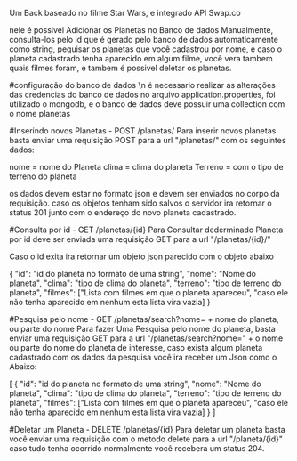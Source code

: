 Um Back baseado no filme Star Wars, e integrado API Swap.co

nele é possivel Adicionar os Planetas no Banco de dados Manualmente, consulta-los pelo id que é gerado pelo banco de dados automaticamente como string, pequisar os planetas que você cadastrou por nome, e caso o planeta cadastrado tenha aparecido em algum filme, você vera tambem quais filmes foram, e tambem é possivel deletar os planetas.


#configuração do banco de dados \n
é necessario realizar as alterações das credencias do banco de dados no arquivo application.properties, foi utilizado o mongodb, e o banco de dados deve possuir uma collection com o nome planetas



#Inserindo novos Planetas - POST /planetas/
Para inserir novos planetas basta enviar uma requisição POST para a url "/planetas/" com os seguintes dados:

nome = nome do Planeta
clima = clima do planeta
Terreno = com o tipo de terreno do planeta

os dados devem estar no formato json e devem ser enviados no corpo da requisição.
caso os objetos tenham sido salvos o servidor ira retornar o status 201 junto com o endereço do novo planeta cadastrado.


#Consulta por id - GET /planetas/{id}
Para Consultar dederminado Planeta por id deve ser enviada uma requisição GET para a url "/planetas/{id}/"

Caso o id exita ira retornar um objeto json parecido com o objeto abaixo

{
    "id": "id do planeta no formato de uma string",
    "nome": "Nome do planeta",
    "clima": "tipo de clima do planeta",
    "terreno": "tipo de terreno do planeta",
    "filmes": ["Lista com filmes em que o planeta apareceu",
    "caso ele não tenha aparecido em nenhum esta lista vira vazia]
}


#Pesquisa pelo nome - GET /planetas/search?nome= + nome do planeta, ou parte do nome
Para fazer Uma Pesquisa pelo nome do planeta, basta enviar uma requisição GET para a url "/planetas/search?nome=" + o nome ou parte do nome do planeta de interesse, caso exista algum planeta cadastrado com os dados da pesquisa você ira receber um Json como o Abaixo:

[
    {
        "id": "id do planeta no formato de uma string",
        "nome": "Nome do planeta",
        "clima": "tipo de clima do planeta",
        "terreno": "tipo de terreno do planeta",
        "filmes": ["Lista com filmes em que o planeta apareceu",
        "caso ele não tenha aparecido em nenhum esta lista vira vazia]
    }
]

#Deletar um Planeta - DELETE /planetas/{id}
Para deletar um planeta basta você enviar uma requisição com o metodo delete para a url "/planeta/{id}"
caso tudo tenha ocorrido normalmente você recebera um status 204.
